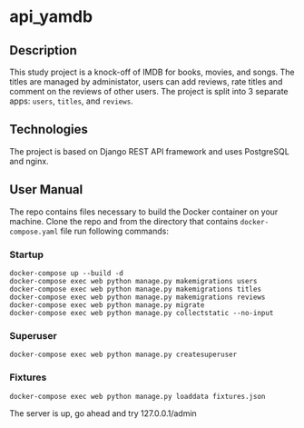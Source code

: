 # api_yamdb
## Description
This study project is a knock-off of IMDB for books, movies, and songs. The titles are managed by administator, users can add reviews, rate titles and comment on the reviews of other users. The project is split into 3 separate apps: ```users```, ```titles```, and ```reviews```. 
## Technologies
The project is based on Django REST API framework and uses PostgreSQL and nginx. 
## User Manual
The repo contains files necessary to build the Docker container on your machine. Clone the repo and from the directory that contains ```docker-compose.yaml``` file run following commands:
### Startup
```
docker-compose up --build -d
docker-compose exec web python manage.py makemigrations users
docker-compose exec web python manage.py makemigrations titles
docker-compose exec web python manage.py makemigrations reviews
docker-compose exec web python manage.py migrate
docker-compose exec web python manage.py collectstatic --no-input
```
### Superuser
```docker-compose exec web python manage.py createsuperuser```
### Fixtures
```docker-compose exec web python manage.py loaddata fixtures.json```

The server is up, go ahead and try 127.0.0.1/admin
